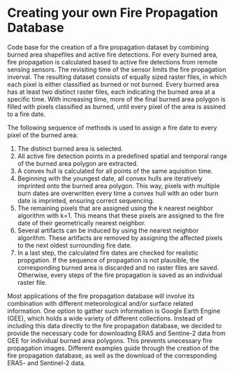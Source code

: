 # Creating your own Fire Propagation Database

Code base for the creation of a fire propagation dataset by combining burned area shapefiles and active fire detections.
For every burned area, fire propagation is calculated based to active fire detections from remote sensing sensors. The revisiting time of the sensor limits the fire propagation inverval. 
The resulting dataset consists of equally sized raster files, in which each pixel is either classified as burned or not burned. 
Every burned area has at least two distinct raster files, each indicating the burned area at a specific time. With increasing time, more of the final burned area polygon is filled with pixels classified as burned, until every pixel of the area is assined to a fire date.

The following sequence of methods is used to assign a fire date to every pixel of the burned area:
1. The distinct burned area is selected.
2. All active fire detection points in a predefined spatial and temporal range of the burned area polygon are extracted.
3. A convex hull is calculated for all points of the same aquisition time.
4. Beginning with the youngest date, all convex hulls are iteratively imprinted onto the burned area polygon. This way, pixels with multiple burn dates are overwritten every time a convex hull with an oder burn date is imprinted, ensuring correct sequencing.
5. The remaining pixels that are assigned using the k nearest neighbor algorithm with k=1. This means that these pixels are assigned to the fire date of their geometrically nearest neighbor.
6. Several artifacts can be induced by using the nearest neighbor algorithm. These artifacts are removed by assigning the affected pixels to the next oldest surrounding fire date.
7. In a last step, the calculated fire dates are checked for realistic propgation. If the sequence of propagation is not plausible, the corresponding burned area is discarded and no raster files are saved. Otherwise, every steps of the fire propagation is saved as an individual raster file.

Most applications of the fire propagation database will involve its combination with different meteorological and/or surface related information. One option to gather such information is Google Earth Engine (GEE), which holds a wide variety of different collections. Instead of including this data directly to the fire propagation database, we decided to provide the necessary code for downloading ERA5 and Sentine-2 data from GEE for individual burned area polygons. This prevents unecessary fire propagation images. Different examples guide through the creation of the fire propagation database, as well as the download of the corresponding ERA5- and Sentinel-2 data. 


